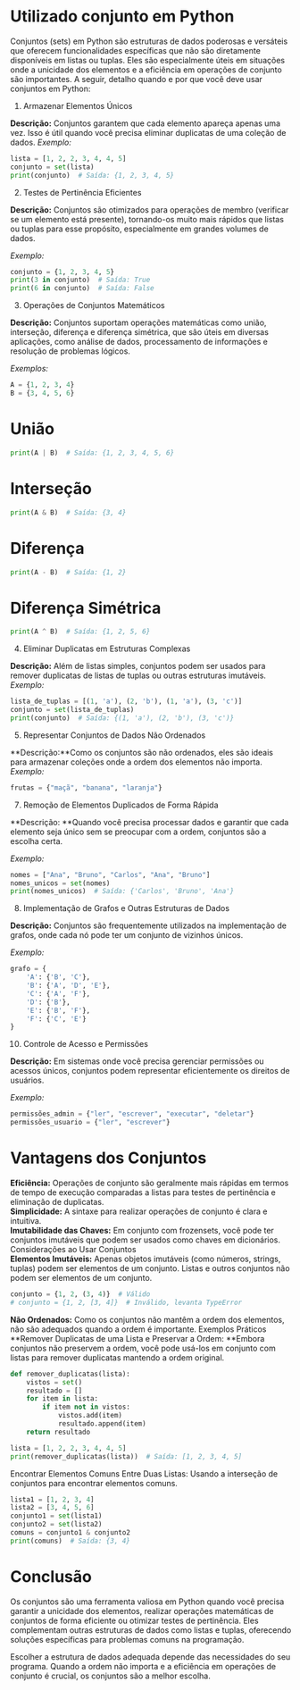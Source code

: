 # Utilizado conjunto em Python

Conjuntos (sets) em Python são estruturas de dados poderosas e versáteis que oferecem funcionalidades específicas que não são diretamente disponíveis em listas ou tuplas. Eles são especialmente úteis em situações onde a unicidade dos elementos e a eficiência em operações de conjunto são importantes. A seguir, detalho quando e por que você deve usar conjuntos em Python:

1. Armazenar Elementos Únicos  
  
**Descrição:** Conjuntos garantem que cada elemento apareça apenas uma vez. Isso é útil quando você precisa eliminar duplicatas de uma coleção de dados.
_Exemplo:_
```python
lista = [1, 2, 2, 3, 4, 4, 5]
conjunto = set(lista)
print(conjunto)  # Saída: {1, 2, 3, 4, 5}
````
2. Testes de Pertinência Eficientes
  
**Descrição:** Conjuntos são otimizados para operações de membro (verificar se um elemento está presente), tornando-os muito mais rápidos que listas ou tuplas para esse propósito, especialmente em grandes volumes de dados.  
  
_Exemplo:_
```python
conjunto = {1, 2, 3, 4, 5}
print(3 in conjunto)  # Saída: True
print(6 in conjunto)  # Saída: False
```
3. Operações de Conjuntos Matemáticos
    
**Descrição:** Conjuntos suportam operações matemáticas como união, interseção, diferença e diferença simétrica, que são úteis em diversas aplicações, como análise de dados, processamento de informações e resolução de problemas lógicos.
  
_Exemplos:_
```python
A = {1, 2, 3, 4}
B = {3, 4, 5, 6}
```
# União
```python
print(A | B)  # Saída: {1, 2, 3, 4, 5, 6}
```

# Interseção
```python
print(A & B)  # Saída: {3, 4}
```

# Diferença
```python
print(A - B)  # Saída: {1, 2}
```

# Diferença Simétrica
```python
print(A ^ B)  # Saída: {1, 2, 5, 6}
```
4. Eliminar Duplicatas em Estruturas Complexas
  
**Descrição:** Além de listas simples, conjuntos podem ser usados para remover duplicatas de listas de tuplas ou outras estruturas imutáveis.
_Exemplo:_
```python
lista_de_tuplas = [(1, 'a'), (2, 'b'), (1, 'a'), (3, 'c')]
conjunto = set(lista_de_tuplas)
print(conjunto)  # Saída: {(1, 'a'), (2, 'b'), (3, 'c')}
```
5. Representar Conjuntos de Dados Não Ordenados
  
**Descrição:**Como os conjuntos são não ordenados, eles são ideais para armazenar coleções onde a ordem dos elementos não importa.
_Exemplo:_
```python
frutas = {"maçã", "banana", "laranja"}
```

7. Remoção de Elementos Duplicados de Forma Rápida
  
**Descrição: **Quando você precisa processar dados e garantir que cada elemento seja único sem se preocupar com a ordem, conjuntos são a escolha certa.

_Exemplo:_
```python
nomes = ["Ana", "Bruno", "Carlos", "Ana", "Bruno"]
nomes_unicos = set(nomes)
print(nomes_unicos)  # Saída: {'Carlos', 'Bruno', 'Ana'}
```

8. Implementação de Grafos e Outras Estruturas de Dados
   
**Descrição:** Conjuntos são frequentemente utilizados na implementação de grafos, onde cada nó pode ter um conjunto de vizinhos únicos.
  
_Exemplo:_
```python
grafo = {
    'A': {'B', 'C'},
    'B': {'A', 'D', 'E'},
    'C': {'A', 'F'},
    'D': {'B'},
    'E': {'B', 'F'},
    'F': {'C', 'E'}
}
````
10. Controle de Acesso e Permissões
  
**Descrição:** Em sistemas onde você precisa gerenciar permissões ou acessos únicos, conjuntos podem representar eficientemente os direitos de usuários.
  
_Exemplo:_
```python
permissões_admin = {"ler", "escrever", "executar", "deletar"}
permissões_usuario = {"ler", "escrever"}
```

# Vantagens dos Conjuntos
**Eficiência:** Operações de conjunto são geralmente mais rápidas em termos de tempo de execução comparadas a listas para testes de pertinência e eliminação de duplicatas.  
**Simplicidade:** A sintaxe para realizar operações de conjunto é clara e intuitiva.  
**Imutabilidade das Chaves:** Em conjunto com frozensets, você pode ter conjuntos imutáveis que podem ser usados como chaves em dicionários.
Considerações ao Usar Conjuntos  
**Elementos Imutáveis:** Apenas objetos imutáveis (como números, strings, tuplas) podem ser elementos de um conjunto. Listas e outros conjuntos não podem ser elementos de um conjunto.  
  
```python
conjunto = {1, 2, (3, 4)}  # Válido
# conjunto = {1, 2, [3, 4]}  # Inválido, levanta TypeError
````

**Não Ordenados:** Como os conjuntos não mantêm a ordem dos elementos, não são adequados quando a ordem é importante.
Exemplos Práticos  
**Remover Duplicatas de uma Lista e Preservar a Ordem: **Embora conjuntos não preservem a ordem, você pode usá-los em conjunto com listas para remover duplicatas mantendo a ordem original.  
  
```python
def remover_duplicatas(lista):
    vistos = set()
    resultado = []
    for item in lista:
        if item not in vistos:
            vistos.add(item)
            resultado.append(item)
    return resultado

lista = [1, 2, 2, 3, 4, 4, 5]
print(remover_duplicatas(lista))  # Saída: [1, 2, 3, 4, 5]
```
Encontrar Elementos Comuns Entre Duas Listas: Usando a interseção de conjuntos para encontrar elementos comuns.

```python
lista1 = [1, 2, 3, 4]
lista2 = [3, 4, 5, 6]
conjunto1 = set(lista1)
conjunto2 = set(lista2)
comuns = conjunto1 & conjunto2
print(comuns)  # Saída: {3, 4}
```
# Conclusão
  
Os conjuntos são uma ferramenta valiosa em Python quando você precisa garantir a unicidade dos elementos, realizar operações matemáticas de conjuntos de forma eficiente ou otimizar testes de pertinência. Eles complementam outras estruturas de dados como listas e tuplas, oferecendo soluções específicas para problemas comuns na programação.
  
Escolher a estrutura de dados adequada depende das necessidades do seu programa. Quando a ordem não importa e a eficiência em operações de conjunto é crucial, os conjuntos são a melhor escolha.
